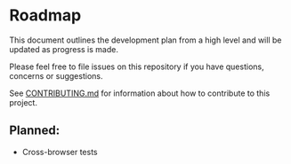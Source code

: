 # Roadmap

This document outlines the development plan from a high level and will be updated as progress is made.

Please feel free to file issues on this repository if you have questions, concerns or suggestions.

See [CONTRIBUTING.md](https://github.com/rochars/twos-complement-buffer/blob/master/CONTRIBUTING.md) for information about how to contribute to this project.

## Planned:
- Cross-browser tests
